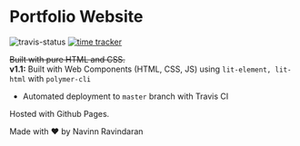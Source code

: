# Portfolio Website
![travis-status](https://travis-ci.com/navn-r/navn-r.github.io.svg?branch=src)  [![time tracker](https://wakatime.com/badge/github/navn-r/navn-r.github.io.svg)](https://wakatime.com/badge/github/navn-r/navn-r.github.io)

~~Built with pure HTML and CSS.~~  
**v1.1:** Built with Web Components (HTML, CSS, JS) using `lit-element, lit-html` with `polymer-cli`
- Automated deployment to `master` branch with Travis CI

Hosted with Github Pages.

Made with ❤️ by Navinn Ravindaran
